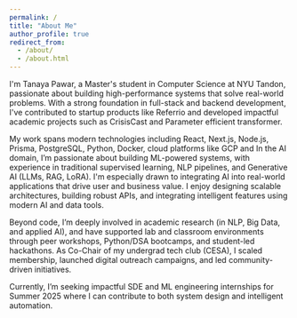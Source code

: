 ```yaml
---
permalink: /
title: "About Me"
author_profile: true
redirect_from: 
  - /about/
  - /about.html
---
```


I'm Tanaya Pawar, a Master's student in Computer Science at NYU Tandon, passionate about building high-performance systems that solve real-world problems. With a strong foundation in full-stack and backend development, I've contributed to startup products like Referrio and developed impactful academic projects such as CrisisCast and Parameter efficient transformer. 

My work spans modern technologies including React, Next.js, Node.js, Prisma, PostgreSQL, Python, Docker, cloud platforms like GCP and In the AI domain, I’m passionate about building ML-powered systems, with experience in traditional supervised learning, NLP pipelines, and Generative AI (LLMs, RAG, LoRA). I'm especially drawn to integrating AI into real-world applications that drive user and business value. I enjoy designing scalable architectures, building robust APIs, and integrating intelligent features using modern AI and data tools.

Beyond code, I’m deeply involved in academic research (in NLP, Big Data, and applied AI), and have supported lab and classroom environments through peer workshops, Python/DSA bootcamps, and student-led hackathons. As Co-Chair of my undergrad tech club (CESA), I scaled membership, launched digital outreach campaigns, and led community-driven initiatives.

Currently, I’m seeking impactful SDE and ML engineering internships for Summer 2025 where I can contribute to both system design and intelligent automation.
